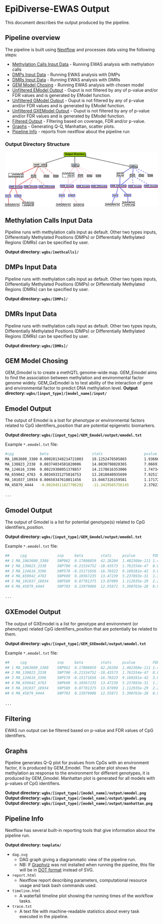 # EpiDiverse-EWAS Output
This document describes the output produced by the pipeline.

## Pipeline overview
The pipeline is built using [Nextflow](https://www.nextflow.io/) and processes data using the following steps:

* [Methylation Calls Input Data](#Methylation-Calls-Input-Data) - Running EWAS analysis with methylation calls
* [DMPs Input Data](#Methylation-Calls-Input-Data) - Running EWAS analysis with DMPs
* [DMRs Input Data](#Methylation-Calls-Input-Data) - Running EWAS analysis with DMRs
* [GEM Model Chosing](#GEM-run-with-chosen-model) - Running EWAS analysis with chosen model
* [Unfiltered EModel Output](#unfiltered-output) - Ouput is not filtered by any of p-value and/or FDR values and is generated       by EModel function.
* [Unfiltered GModel Output](#unfiltered-output) - Ouput is not filtered by any of p-value and/or FDR values and is generated       by EModel function.
* [Unfiltered GXEModel Output](#unfiltered-output) - Ouput is not filtered by any of p-value and/or FDR values and is generated       by EModel function.
* [Filtered Output](#filtered-output) - FIltering based on coverage, FDR and/or p-value.
* [Graphs](#step3) - Generating Q-Q, Manhattan, scatter plots.
* [Pipeline Info](#pipeline-info) - reports from nextflow about the pipeline run

### Output Directory Structure
![Output Directory Structure](images/EWAS_Output_dir_second_draft.jpg)


## Methylation Calls Input Data
Pipeline runs with methylation calls input as default. Other two types inputs, Differentially Methylated Positions (DMPs) or Differentially Methylated Regions (DMRs) can be specified by user.

**Output directory: `wgbs/[methcalls]/`**


## DMPs Input Data
Pipeline runs with methylation calls input as default. Other two types inputs, Differentially Methylated Positions (DMPs) or Differentially Methylated Regions (DMRs) can be specified by user.

**Output directory: `wgbs/[DMPs]/`**


## DMRs Input Data
Pipeline runs with methylation calls input as default. Other two types inputs, Differentially Methylated Positions (DMPs) or Differentially Methylated Regions (DMRs) can be specified by user.

**Output directory: `wgbs/[DMRs]/`**


## GEM Model Chosing
GEM_Gmodel is to create a methQTL genome-wide map. GEM_Emodel  aims to find the association between methylation and environmental factor genome widely. GEM_GxEmodel is to test ability of the interaction of gene and environmental factor to predict DNA methylation level.
**Output directory: `wgbs/[input_type]/[model_name]/input/`**


## Emodel Output

The output of Emodel is a lost for phenotype or environmental factors related to CpG identifiers_position that are potential epigenetic biomarkers.


**Output directory: `wgbs/[input_type]/GEM_Emodel/output/emodel.txt`**

Example `*.emodel.txt` file:

```bash
#cpg            beta                    stats                   pvalue                  FDR
MA_1063600_3380 0.000201348214721003    19.1252478505865        1.9366697826534e-16     1.76740852332208e-09
MA_130823_2338  0.00374034501820006     14.8030798020365        7.06691481350611e-14    3.22463994297191e-07
MA_124616_3396  0.00229308051378857     14.2178616353006        1.74734130014078e-13    5.31542330152315e-07
MA_659042_4763  0.00349331275816753     13.2810848935699        7.92517963527306e-13    1.80813349824787e-06
MA_101037_18934 0.00650347618011456     13.0467326159581        1.17172366089198e-12    2.13863447840995e-06
MA_45879_4444   -0.00204511827706292    -11.3429585756145       2.37823546131811e-11    3.61730366774381e-05

...
```


## Gmodel Output

The output of Gmodel is a list for potential genotype(s) related to CpG identifiers_position.

**Output directory: `wgbs/[input_type]/GEM_Gmodel/output/emodel.txt`**

Example `*.emodel.txt` file:

```bash
##     cpg              snp     beta        stats     pvalue        FDR
## 1 MA_1063600_3380    SNP962  0.17808859  42.28204  1.482360e-111 1.482360e-106
## 2 MA_130823_2338     SNP700 -0.21534752 -18.43573  1.761554e-47  8.807769e-43
## 3 MA_124616_3396     SNP578 -0.15171656 -16.70323  9.169281e-42  3.056427e-37
## 4 MA_659042_4763     SNP690  0.10567235  13.47239  5.237893e-31  1.309473e-26
## 5 MA_101037_18934    SNP589  0.07781375  13.07099  1.112935e-29  2.225870e-25
## 6 MA_45879_4444      SNP703  0.13979006  12.55871  5.390763e-28  8.984606e-24

...
```

## GXEmodel Output

The output of GXEmodel is a list for genotype and environment (or phenotype) related CpG identifiers_position that are potentially be related to them.


**Output directory: `wgbs/[input_type]/GEM_GXEmodel/output/emodel.txt`**

Example `*.emodel.txt` file:

```bash
##     cpg              snp     beta        stats     pvalue        FDR
## 1 MA_1063600_3380    SNP962  0.17808859  42.28204  1.482360e-111 1.482360e-106
## 2 MA_130823_2338     SNP700 -0.21534752 -18.43573  1.761554e-47  8.807769e-43
## 3 MA_124616_3396     SNP578 -0.15171656 -16.70323  9.169281e-42  3.056427e-37
## 4 MA_659042_4763     SNP690  0.10567235  13.47239  5.237893e-31  1.309473e-26
## 5 MA_101037_18934    SNP589  0.07781375  13.07099  1.112935e-29  2.225870e-25
## 6 MA_45879_4444      SNP703  0.13979006  12.55871  5.390763e-28  8.984606e-24

...
```


## Filtering

EWAS run output can be filtered based on p-value and FDR values of CpG identifiers.




## Graphs

Pipeline generates Q-Q plot for pvalues from CpGs with an environment factor, it is produced by GEM_Emodel. The scatter plot shows the methylation as response to the environment for different genotypes, it is produced by GEM_Gmodel. Manhattan plot is generated for all models with p-values of CpG identifiers.

**Output directory: `wgbs/[input_type]/[model_name]/output/emodel.png`**
**Output directory: `wgbs/[input_type]/[model_name]/output/gmodel.png`**
**Output directory: `wgbs/[input_type]/[model_name]/output/manhattan.png`**


## Pipeline Info
Nextflow has several built-in reporting tools that give information about the pipeline run.

**Output directory: `template/`**

* `dag.svg`
  * DAG graph giving a diagrammatic view of the pipeline run.
  * NB: If [Graphviz](http://www.graphviz.org/) was not installed when running the pipeline, this file will be in [DOT format](http://www.graphviz.org/content/dot-language) instead of SVG.
* `report.html`
  * Nextflow report describing parameters, computational resource usage and task bash commands used.
* `timeline.html`
  * A waterfall timeline plot showing the running times of the workflow tasks.
* `trace.txt`
  * A text file with machine-readable statistics about every task executed in the pipeline.
